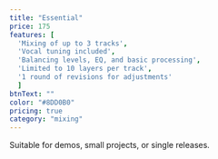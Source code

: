 ```yaml
---
title: "Essential"
price: 175
features: [
  'Mixing of up to 3 tracks', 
  'Vocal tuning included', 
  'Balancing levels, EQ, and basic processing',
  'Limited to 10 layers per track', 
  '1 round of revisions for adjustments'
  ]
btnText: ""
color: "#8DD0B0"
pricing: true
category: "mixing"
---
```


Suitable for demos, small projects, or single releases.